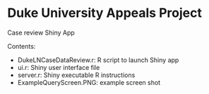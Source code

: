 # Duke University Appeals Project

Case review Shiny App

Contents:
<ul>
  <li>DukeLNCaseDataReview.r: R script to launch Shiny app</li>
  <li>ui.r: Shiny user interface file</li>
  <li>server.r: Shiny executable R instructions</li>
  <li>ExampleQueryScreen.PNG: example screen shot</li>
</ul>
